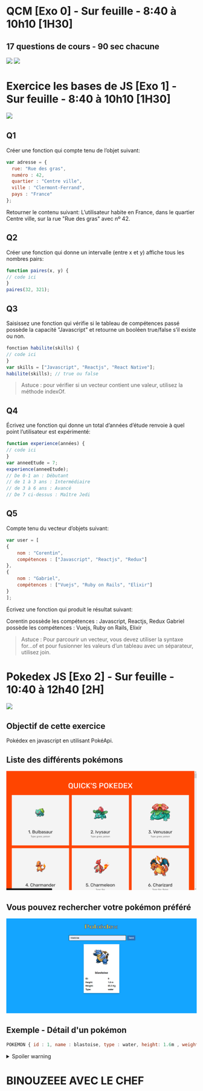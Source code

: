 # QCM [Exo 0] - Sur feuille - 8:40 à 10h10 [1H30]

## 17 questions de cours - 90 sec chacune

![](https://media.giphy.com/media/2Y9DAOIpfE74T41fCT/giphy.gif)
![](https://media.giphy.com/media/vhVqGkxDYxAaRbOWVp/giphy.gif)

# Exercice les bases de JS [Exo 1] - Sur feuille - 8:40 à 10h10 [1H30]

![](https://media.giphy.com/media/xT9IgzoKnwFNmISR8I/giphy.gif)

## Q1  

Créer une fonction qui compte tenu de l’objet suivant:

```js
var adresse = {
  rue: "Rue des gras",
  numéro : 42,
  quartier : "Centre ville",
  ville : "Clermont-Ferrand",
  pays : "France"
};
```

Retourner le contenu suivant:
L’utilisateur habite en France, dans le quartier Centre ville, sur la rue "Rue des gras" avec nº 42.

## Q2

Créer une fonction qui donne un intervalle (entre x et y) affiche tous les nombres pairs:

```js
function paires(x, y) {
// code ici
}
paires(32, 321);
```

## Q3

Saisissez une fonction qui vérifie si le tableau de compétences passé possède la capacité "Javascript" et retourne un booléen true/false s’il existe ou non.

```js
fonction habilite(skills) {
// code ici
}
var skills = ["Javascript", "Reactjs", "React Native"];
habilite(skills); // true ou false
```

> Astuce : pour vérifier si un vecteur contient une valeur, utilisez la méthode indexOf.

## Q4

Écrivez une fonction qui donne un total d’années d’étude renvoie à quel point l’utilisateur est expérimenté:

```js
function experience(années) {
// code ici
}
var anneeEtude = 7;
experience(anneeEtude);
// De 0-1 an : Débutant
// de 1 à 3 ans : Intermédiaire
// de 3 à 6 ans : Avancé
// De 7 ci-dessus : Maître Jedi
```

## Q5

Compte tenu du vecteur d’objets suivant:

```js
var user = [
{
    nom : "Corentin",
    compétences : ["Javascript", "Reactjs", "Redux"]
},
{
    nom : "Gabriel",
    compétences : ["Vuejs", "Ruby on Rails", "Elixir"]
}
];
```

Écrivez une fonction qui produit le résultat suivant:

Corentin possède les compétences : Javascript, Reactjs, Redux Gabriel possède les compétences : Vuejs, Ruby on Rails, Elixir

> Astuce : Pour parcourir un vecteur, vous devez utiliser la syntaxe for...of et pour fusionner les valeurs d’un tableau avec un séparateur, utilisez join.

# Pokedex JS [Exo 2] - Sur feuille - 10:40 à 12h40 [2H]

![](https://media.giphy.com/media/slVWEctHZKvWU/giphy.gif)

## Objectif de cette exercice

Pokédex en javascript en utilisant PokéApi.

## Liste des différents pokémons

![](./img/pokedex.png)

## Vous pouvez rechercher votre pokémon préféré

![](https://github.com/ArobyR/pokedex-js/raw/main/docs/screencapture.png)

## Exemple - Détail d'un pokémon

```js
POKEMON { id : 1, name : blastoise, type : water, height: 1.6m , weight: 85.5 kg }
```

<details>
  <summary>Spoiler warning</summary>

Les fonction JS :

- fetch
- querySelector*
- getElement*
- new class
- new object
- console.log
- innerHTML
- createElement
- appendChild
- ...

> PokéApi [The RESTful Pokémon API] : <https://pokeapi.co/>

![](https://miro.medium.com/max/1400/1*wQ_fvQZJaR5kZmGJWKD7vA.png)
</details>

# BINOUZEEE AVEC LE CHEF